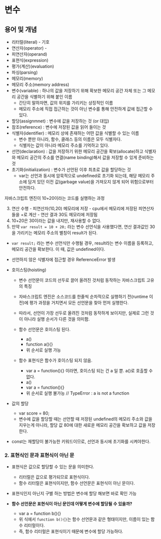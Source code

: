 # 변수

## 용어 및 개념
  - 리터럴(literal) - 기호
  - 연산자(operator) - 
  - 피연산자(operand)
  - 표현식(expression)
  - 평가(계산)(evaluation)
  - 파싱(parsing)
  - 메모리(memory)
  - 메모리 주소(memory address)
  - 변수(variable) : 하나의 값을 저장하기 위해 확보한 메모리 공간 자체 또는 그 메모리 공간을 식별하기 위해 붙인 이름
    - 간단히 말하자면, 값의 위치를 가리키는 상징적인 이름
    - 메모리 주소에 직접 접근하는 것이 아닌 변수를 통해 안전하게 값에 접근할 수 있다.
  - 할당(assignmnet) : 변수에 값을 저장하는 것 (or 대입)
  - 참조(reference) : 변수에 저장된 값을 읽어 들이는 것
  - 식별자(identifier) : 메모리 상에 존재하는 어떤 값을 식별할 수 있는 이름
      - 변수 뿐만 아니라, 함수, 클래스 등의 이름은 모두 식별자다.
      - 식별자는 값이 아니라 메모리 주소를 기억하고 있다.
  - 선언(declaration) : 값을 저장하기 위한 메모리 공간을 확보(allocate)하고 식별자와 메모리 공간의 주소를 연결(name binding)해서 값을 저장할 수 있게 준비하는 것
  - 초기화(initialization) : 변수가 선언된 이후 최초로 값을 할당하는 것
    - var는 선언과 동시에 암묵적으로 undefined로 초기화 되는데, 해당 메모리 주소에 담겨 있던 이전 값(garbage value)을 가져오지 않게 되어 위험으로부터 안전하다.



  자바스크립트 엔진이 10+20이라는 코드를 실행하는 과정

  3. 연산 수행
    - 피연산자(10,20) 메모리에 저장
    - cpu에서 메모리에 저장된 피연산자들을 +로 계산
    - 연산 결과 30도 메모리에 저장됨
  4. 10+20은 30이라는 값을 내지만, 재사용할 수 없다.
  5. 만약 `var result = 10 + 20;` 라는 변수 선언식을 사용했다면, 연산 결과값인 30을 가리키는 메모리 주소의 별칭이 result가 된다.

  - `var result;` 라는 변수 선언식만 수행될 경우, result라는 변수 이름을 등록하고, 메모리 공간을 확보한다. 이 때, 값은 undefined이다.

  - 선언하지 않은 식별자에 접근할 경우 ReferenceError 발생

  - 호이스팅(hoisting)
    - 변수 선언문이 코드의 선두로 끌어 올려진 것처럼 동작하는 자바스크립트 고유의 특징
    - 자바스크립트 엔진은 소스코드를 한줄씩 순차적으로 실행하기 전(runtime 이전)에 평가 과정을 거치면서 모든 선언문을 찾아 먼저 실행한다.
    - 따라서, 선언이 가장 선두로 올려진 것처럼 동작하게 보이지만, 실제로 그런 것이 아니라 실행 순서가 다른 것을 의미함.
    - 함수 선언문은 호이스팅 된다.
      - a()
      - function a(){} 
      - 위 순서로 실행 가능

    - 함수 표현식은 함수가 호이스팅 되지 않음.
      - var a = function(){} 이라면, 호이스팅 되는 건 a 일 뿐. a()로 호출할 수 없다.
      - a()
      - var a = function(){}
      - 위 순서로 실행 불가능 // TypeError : a is not a function

  - 값의 할당
    - var score = 80;
    - 변수에 값을 할당할 때는 선언할 때 저장된 undefined의 메모리 주소와 값을 지우는게 아니라, 할당 값 80에 대한 새로운 메모리 공간을 확보하고 값을 저장한다.
  
  - const는 재할당이 불가능한 키워드이므로, 선언과 동시에 초기화를 시켜야한다.




### 2. 표현식인 문과 표현식이 아닌 문
  - 표현식은 값으로 할당할 수 있는 문을 의미한다.
    - 리터럴은 값으로 평가되므로 표현식이다.
    - 함수 리터럴은 표현식이지만, 함수 선언문은 표현식이 아닌 문이다.
  - 표현식인지 아닌지 구별 하는 방법은 변수에 할당 해보면 바로 확인 가능


  - **함수 선언문은 표현식이 아닌 문인데 어떻게 변수에 할당될 수 있을까?**
    - var a = function b(){}
    - 위 식에서 `function b(){}`는 함수 선언문과 같은 형태이지만, 이름이 있는 함수 리터럴이다.
    - 즉, 함수 리터럴은 표현식이기 때문에 변수에 할당 가능하다.

